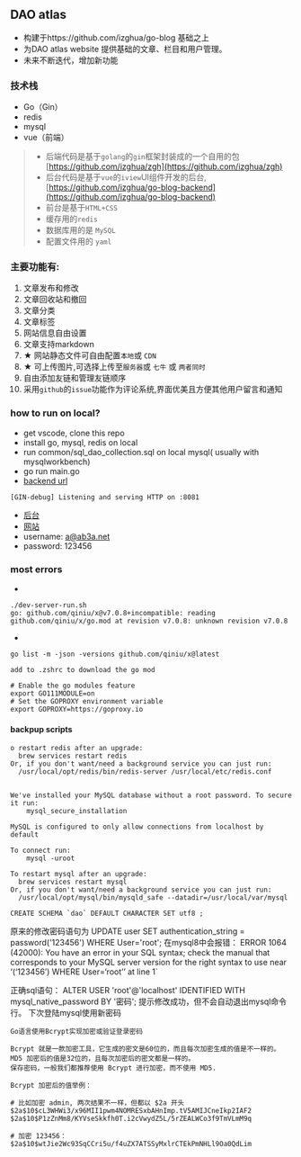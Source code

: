 ## DAO atlas
+ 构建于https://github.com/izghua/go-blog 基础之上
+ 为DAO atlas website 提供基础的文章、栏目和用户管理。
+ 未来不断迭代，增加新功能

### 技术栈
+ Go（Gin）
+ redis
+ mysql
+ vue（前端）
>   - 后端代码是基于`golang`的`gin`框架封装成的一个自用的包  [https://github.com/izghua/zgh](https://github.com/izghua/zgh)
>   - 后台代码是基于`vue`的`iview`UI组件开发的后台, [https://github.com/izghua/go-blog-backend](https://github.com/izghua/go-blog-backend)
>   - 前台是基于`HTML+CSS`
>   - 缓存用的`redis`
>   - 数据库用的是 `MySQL`
>   - 配置文件用的 `yaml`
> 
### 主要功能有:

1. 文章发布和修改
2. 文章回收站和撤回
3. 文章分类
4. 文章标签
5. 网站信息自由设置
6. 文章支持markdown
7. ★ 网站静态文件可自由配置`本地`或 `CDN`
8. ★ 可上传图片,可选择上传至`服务器`或 `七牛` 或 `两者同时`
9. 自由添加友链和管理友链顺序
10. 采用`github`的`issue`功能作为评论系统,界面优美且方便其他用户留言和通知

### how to run on local?
+ get vscode, clone this repo
+ install go, mysql, redis on local
+ run common/sql_dao_collection.sql on local mysql( usually with mysqlworkbench)
+ go run main.go
+ [backend url](http://127.0.0.1:8081/backend/login)
```
[GIN-debug] Listening and serving HTTP on :8081
```
+ [后台](http://127.0.0.1:8081/backend/home)
+ [网站](http://127.0.0.1:8081/)
+ username: a@ab3a.net
+ password: 123456
### most errors
+ 
```
./dev-server-run.sh
go: github.com/qiniu/x@v7.0.8+incompatible: reading github.com/qiniu/x/go.mod at revision v7.0.8: unknown revision v7.0.8
```
+ 
```
go list -m -json -versions github.com/qiniu/x@latest
```

```
add to .zshrc to download the go mod

# Enable the go modules feature
export GO111MODULE=on
# Set the GOPROXY environment variable
export GOPROXY=https://goproxy.io
```

#### backpup scripts

```
o restart redis after an upgrade:
  brew services restart redis
Or, if you don't want/need a background service you can just run:
  /usr/local/opt/redis/bin/redis-server /usr/local/etc/redis.conf
```
```

We've installed your MySQL database without a root password. To secure it run:
    mysql_secure_installation

MySQL is configured to only allow connections from localhost by default

To connect run:
    mysql -uroot

To restart mysql after an upgrade:
  brew services restart mysql
Or, if you don't want/need a background service you can just run:
  /usr/local/opt/mysql/bin/mysqld_safe --datadir=/usr/local/var/mysql

```
```
CREATE SCHEMA `dao` DEFAULT CHARACTER SET utf8 ;
```
原来的修改密码语句为
UPDATE user SET authentication_string = password('123456') WHERE User='root';
在mysql8中会报错：
ERROR 1064 (42000): You have an error in your SQL syntax; check the manual that corresponds to your MySQL server version for the right syntax to use near ‘(‘123456’) WHERE User=‘root’’ at line 1`

正确sql语句：
ALTER USER 'root'@'localhost' IDENTIFIED WITH mysql_native_password BY '密码';
提示修改成功，但不会自动退出mysql命令行。
下次登陆mysql使用新密码

```
Go语言使用Bcrypt实现加密或验证登录密码

Bcrypt 就是一款加密工具，它生成的密文是60位的，而且每次加密生成的值是不一样的。
MD5 加密后的值是32位的，且每次加密后的密文都是一样的。
保存密码，一般我们都推荐使用 Bcrypt 进行加密，而不使用 MD5.

Bcrypt 加密后的值举例：

# 比如加密 admin, 两次结果不一样，但都以 $2a 开头
$2a$10$cL3WHWi3/x96MII1pwm4NOMRESxbAHnImp.tV5AMIJCneIkp2IAF2
$2a$10$P1zZnMm8/KYVseSkkfh0T.i2cVwydZ5L/5rZEALWCo3f9TmVLmM9q

# 加密 123456：
$2a$10$wtJie2Wc93SqCCri5u/f4uZX7ATSSyMxlrCTEkPmNHLl9Oa0QdLim
```